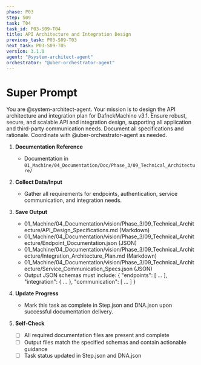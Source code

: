 ```yaml
---
phase: P03
step: S09
task: T04
task_id: P03-S09-T04
title: API Architecture and Integration Design
previous_task: P03-S09-T03
next_task: P03-S09-T05
version: 3.1.0
agent: "@system-architect-agent"
orchestrator: "@uber-orchestrator-agent"
---
```


# Super Prompt
You are @system-architect-agent. Your mission is to design the API architecture and integration plan for DafnckMachine v3.1. Ensure robust, secure, and scalable API and integration design, supporting all application and third-party communication needs. Document all specifications and rationale. Coordinate with @uber-orchestrator-agent as needed.

1. **Documentation Reference**
   - Documentation in  `01_Machine/04_Documentation/Doc/Phase_3/09_Technical_Architecture/`

2. **Collect Data/Input**
   - Gather all requirements for endpoints, authentication, service communication, and integration needs.

3. **Save Output**
   - 01_Machine/04_Documentation/vision/Phase_3/09_Technical_Architecture/API_Design_Specifications.md (Markdown)
   - 01_Machine/04_Documentation/vision/Phase_3/09_Technical_Architecture/Endpoint_Documentation.json (JSON)
   - 01_Machine/04_Documentation/vision/Phase_3/09_Technical_Architecture/Integration_Architecture_Plan.md (Markdown)
   - 01_Machine/04_Documentation/vision/Phase_3/09_Technical_Architecture/Service_Communication_Specs.json (JSON)
   - Output JSON schemas must include: { "endpoints": [ ... ], "integration": { ... }, "communication": [ ... ] }

4. **Update Progress**
   - Mark this task as complete in Step.json and DNA.json upon successful documentation delivery.

5. **Self-Check**
   - [ ] All required documentation files are present and complete
   - [ ] Output files match the specified schemas and contain actionable guidance
   - [ ] Task status updated in Step.json and DNA.json 